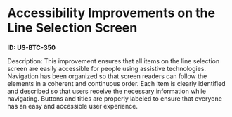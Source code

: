 # Accessibility Improvements on the Line Selection Screen

**ID: US-BTC-350**

Description: This improvement ensures that all items on the line selection screen are easily accessible for people using assistive technologies. Navigation has been organized so that screen readers can follow the elements in a coherent and continuous order. Each item is clearly identified and described so that users receive the necessary information while navigating. Buttons and titles are properly labeled to ensure that everyone has an easy and accessible user experience.